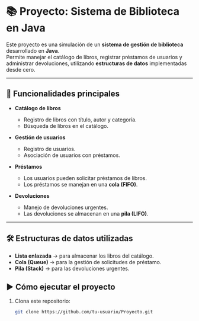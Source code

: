# 📚 Proyecto: Sistema de Biblioteca en Java

Este proyecto es una simulación de un **sistema de gestión de biblioteca** desarrollado en **Java**.  
Permite manejar el catálogo de libros, registrar préstamos de usuarios y administrar devoluciones, utilizando **estructuras de datos** implementadas desde cero.

---

## 🚀 Funcionalidades principales

- **Catálogo de libros**
  - Registro de libros con título, autor y categoría.
  - Búsqueda de libros en el catálogo.

- **Gestión de usuarios**
  - Registro de usuarios.
  - Asociación de usuarios con préstamos.

- **Préstamos**
  - Los usuarios pueden solicitar préstamos de libros.
  - Los préstamos se manejan en una **cola (FIFO)**.

- **Devoluciones**
  - Manejo de devoluciones urgentes.
  - Las devoluciones se almacenan en una **pila (LIFO)**.

---

## 🛠️ Estructuras de datos utilizadas

- **Lista enlazada** → para almacenar los libros del catálogo.  
- **Cola (Queue)** → para la gestión de solicitudes de préstamo.  
- **Pila (Stack)** → para las devoluciones urgentes.


## ▶️ Cómo ejecutar el proyecto

1. Clona este repositorio:
   ```bash
   git clone https://github.com/tu-usuario/Proyecto.git


